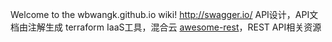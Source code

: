 Welcome to the wbwangk.github.io wiki!
http://swagger.io/  API设计，API文档由注解生成
terraform IaaS工具，混合云
[awesome-rest](https://github.com/wbwangk/awesome-rest#querying)，REST API相关资源